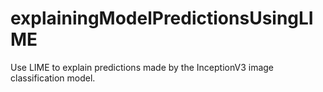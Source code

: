 # explainingModelPredictionsUsingLIME

Use LIME to explain predictions made by the InceptionV3 image classification model.